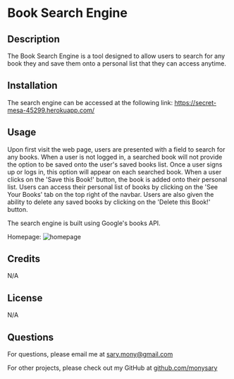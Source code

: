 # Book Search Engine

## Description
The Book Search Engine is a tool designed to allow users to search for any book they and save them onto a personal list that they can access anytime.

## Installation
The search engine can be accessed at the following link: https://secret-mesa-45299.herokuapp.com/

## Usage
Upon first visit the web page, users are presented with a field to search for any books. When a user is not logged in, a searched book will not provide the option to be saved onto the user's saved books list. Once a user signs up or logs in, this option will appear on each searched book. When a user clicks on the 'Save this Book!' button, the book is added onto their personal list. Users can access their personal list of books by clicking on the 'See Your Books' tab on the top right of the navbar. Users are also given the ability to delete any saved books by clicking on the 'Delete this Book!' button.

The search engine is built using Google's books API.

Homepage:
![homepage](./assets/images/homepage.png)

## Credits
N/A

## License
N/A

## Questions
For questions, please email me at sary.mony@gmail.com

For other projects, please check out my GitHub at [github.com/monysary](github.com/monysary)